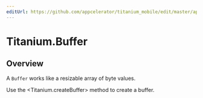 ```yaml
---
editUrl: https://github.com/appcelerator/titanium_mobile/edit/master/apidoc/Titanium/Buffer.yml
---
```

# Titanium.Buffer

<TypeHeader/>

## Overview

A `Buffer` works like a resizable array of byte values.

Use the <Titanium.createBuffer> method to create a buffer.

<ApiDocs/>
